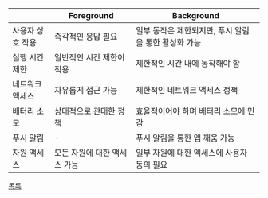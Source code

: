 |                    | Foreground                                   | Background                                    |
|--------------------|----------------------------------------------|-----------------------------------------------|
| 사용자 상호 작용   | 즉각적인 응답 필요                           | 일부 동작은 제한되지만, 푸시 알림을 통한 활성화 가능   |
| 실행 시간 제한     | 일반적인 시간 제한이 적용                    | 제한적인 시간 내에 동작해야 함                    |
| 네트워크 액세스    | 자유롭게 접근 가능                           | 제한적인 네트워크 액세스 정책                    |
| 배터리 소모        | 상대적으로 관대한 정책                      | 효율적이어야 하며 배터리 소모에 민감             |
| 푸시 알림          | -                                            | 푸시 알림을 통한 앱 깨움 가능                  |
| 자원 액세스        | 모든 자원에 대한 액세스 가능                 | 일부 자원에 대한 액세스에 사용자 동의 필요        |

[목록](../README_link.md)
